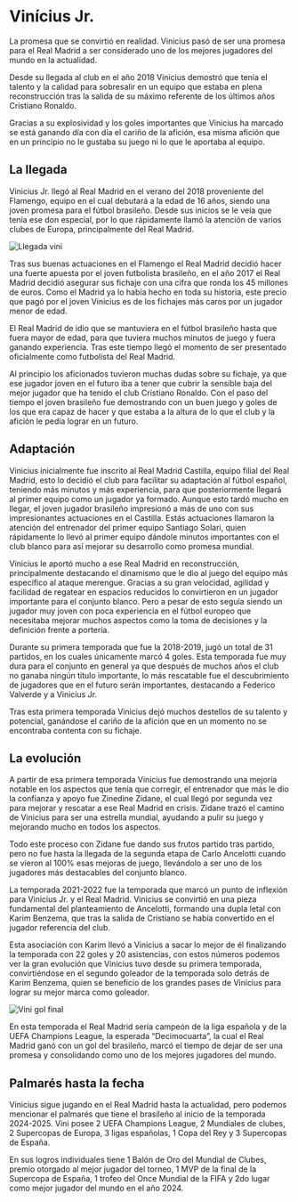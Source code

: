 # Vinícius Jr.
La promesa que se convirtió en realidad. Vinicius pasó de ser una promesa para el Real Madrid a ser considerado uno de los mejores jugadores del mundo en la actualidad.

Desde su llegada al club en el año 2018 Vinicius demostró que tenía el talento y la calidad para sobresalir en un equipo que estaba en plena reconstrucción tras la salida de su máximo referente de los últimos años Cristiano Ronaldo.

Gracias a su explosividad y los goles importantes que Vinicius ha marcado se está ganando día con día el cariño de la afición, esa misma afición que en un principio no le gustaba su juego ni lo que le aportaba al equipo.

## La llegada
Vinicius Jr. llegó al Real Madrid en el verano del 2018 proveniente del Flamengo, equipo en el cual debutará a la edad de 16 años, siendo una joven promesa para el fútbol brasileño. Desde sus inicios se le veía que tenía ese don especial, por lo que rápidamente llamó la atención de varios clubes de Europa, principalmente del Real Madrid.

![Llegada vini](https://i.pinimg.com/736x/79/6f/bd/796fbda1ee182fe0fe048ecac81760ed.jpg)

Tras sus buenas actuaciones en el Flamengo el Real Madrid decidió hacer una fuerte apuesta por el joven futbolista brasileño, en el año 2017 el Real Madrid decidió asegurar sus fichaje con una cifra que ronda los 45 millones de euros. Como el Madrid ya lo había hecho en toda su historia, este precio que pagó por el joven Vinicius es de los fichajes más caros por un jugador menor de edad.

El Real Madrid de idio que se mantuviera en el fútbol brasileño hasta que fuera mayor de edad, para que tuviera muchos minutos de juego y fuera ganando experiencia. Tras este tiempo llegó el momento de ser presentado oficialmente como futbolista del Real Madrid.

Al principio los aficionados tuvieron muchas dudas sobre su fichaje, ya que ese jugador joven en el futuro iba a tener que cubrir la sensible baja del mejor jugador que ha tenido el club Cristiano Ronaldo. Con el paso del tiempo el joven brasileño fue demostrando con un buen juego y goles de los que era capaz de hacer y que estaba a la altura de lo que el club y la afición le pedía lograr en un futuro.

## Adaptación
Vinicius inicialmente fue inscrito al Real Madrid Castilla, equipo filial del Real Madrid, esto lo decidió el club para facilitar su adaptación al fútbol español, teniendo más minutos y más experiencia, para que posteriormente llegará al primer equipo como un jugador ya formado. Aunque esto tardó mucho en llegar, el joven jugador brasileño impresionó a más de uno con sus impresionantes actuaciones en el Castilla. Estás actuaciones llamaron la atención del entrenador del primer equipo Santiago Solari, quien rápidamente lo llevó al primer equipo dándole minutos importantes con el club blanco para así mejorar su desarrollo como promesa mundial.

Vinicius le aportó mucho a ese Real Madrid en reconstrucción, principalmente destacando el dinamismo que le dio al juego del equipo más específico al ataque merengue. Gracias a su gran velocidad, agilidad y facilidad de regatear en espacios reducidos lo convirtieron en un jugador importante para el conjunto blanco. Pero a pesar de esto seguía siendo un jugador muy joven con poca experiencia en el fútbol europeo que necesitaba mejorar muchos aspectos como la toma de decisiones y la definición frente a portería.

Durante su primera temporada que fue la 2018-2019, jugó un total de 31 partidos, en los cuales únicamente marcó 4 goles. Esta temporada fue muy dura para el conjunto en general ya que después de muchos años el club no ganaba ningún título importante, lo más rescatable fue el descubrimiento de jugadores que en el futuro serán importantes, destacando a Federico Valverde y a Vinicius Jr.

Tras esta primera temporada Vinicius dejó muchos destellos de su talento y potencial, ganándose el cariño de la afición que en un momento no se encontraba contenta con su fichaje.

## La evolución
A partir de esa primera temporada Vinicius fue demostrando una mejoría notable en los aspectos que tenía que corregir, el entrenador que más le dio la confianza y apoyo fue Zinedine Zidane, el cual llegó por segunda vez para mejorar y rescatar a ese Real Madrid en crisis. Zidane trazó el camino de Vinicius para ser una estrella mundial, ayudando a pulir su juego y mejorando mucho en todos los aspectos.

Todo este proceso con Zidane fue dando sus frutos partido tras partido, pero no fue hasta la llegada de la segunda etapa de Carlo Ancelotti cuando se vieron al 100% esas mejoras de juego, llevándolo a ser uno de los jugadores más destacables del conjunto blanco.

La temporada 2021-2022 fue la temporada que marcó un punto de inflexión para Vinicius Jr. y el Real Madrid. Vinicius se convirtió en una pieza fundamental del planteamiento de Ancelotti, formando una dupla letal con Karim Benzema, que tras la salida de Cristiano se había convertido en el jugador referencia del club.

Esta asociación con Karim llevó a Vinicius a sacar lo mejor de él finalizando la temporada con 22 goles y 20 asistencias, con estos números podemos ver la gran evolución que Vinicius tuvo desde su primera temporada, convirtiéndose en el segundo goleador de la temporada solo detrás de Karim Benzema, quien se beneficio de los grandes pases de Vinicius para lograr su mejor marca como goleador.

![Vini gol final](https://e.rpp-noticias.io/xlarge/2022/05/28/550355_1265303.jpg)

En esta temporada el Real Madrid sería campeón de la liga española y de la UEFA Champions League, la esperada “Decimocuarta”, la cual el Real Madrid ganó con un gol del brasileño, marcó el tiempo de dejar de ser una promesa y consolidando como uno de los mejores jugadores del mundo.

## Palmarés hasta la fecha
Vinicius sigue jugando en el Real Madrid hasta la actualidad, pero podemos mencionar el palmarés que tiene el brasileño al inicio de la temporada 2024-2025. Vini posee 2 UEFA Champions League, 2 Mundiales de clubes, 2 Supercopas de Europa, 3 ligas españolas, 1 Copa del Rey y 3 Supercopas de España.

En sus logros individuales tiene 1 Balón de Oro del Mundial de Clubes, premio otorgado al mejor jugador del torneo, 1 MVP de la final de la Supercopa de España, 1 trofeo del Once Mundial de la FIFA y 2do lugar como mejor jugador del mundo en el año 2024.